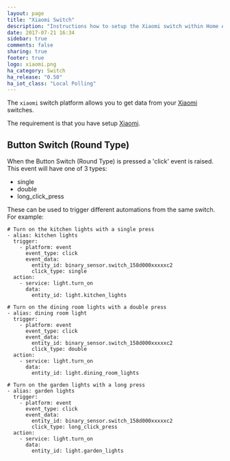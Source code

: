 ```yaml
---
layout: page
title: "Xiaomi Switch"
description: "Instructions how to setup the Xiaomi switch within Home Assistant."
date: 2017-07-21 16:34
sidebar: true
comments: false
sharing: true
footer: true
logo: xiaomi.png
ha_category: Switch
ha_release: "0.50"
ha_iot_class: "Local Polling"
---
```



The `xiaomi` switch platform allows you to get data from your [Xiaomi](http://www.mi.com/en/) switches.

The requirement is that you have setup [Xiaomi](/components/xiaomi/).

## Button Switch (Round Type)
When the Button Switch (Round Type) is pressed a 'click' event is raised. This event will have one of 3 types:

* single
* double
* long_click_press

These can be used to trigger different automations from the same switch. For example:

```
# Turn on the kitchen lights with a single press
- alias: kitchen lights
  trigger:
    - platform: event
      event_type: click
      event_data:
        entity_id: binary_sensor.switch_158d000xxxxxc2
        click_type: single
  action:
    - service: light.turn_on
      data:
        entity_id: light.kitchen_lights

# Turn on the dining room lights with a double press
- alias: dining room light
  trigger:
    - platform: event
      event_type: click
      event_data:
        entity_id: binary_sensor.switch_158d000xxxxxc2
        click_type: double
  action:
    - service: light.turn_on
      data:
        entity_id: light.dining_room_lights

# Turn on the garden lights with a long press
- alias: garden lights
  trigger:
    - platform: event
      event_type: click
      event_data:
        entity_id: binary_sensor.switch_158d000xxxxxc2
        click_type: long_click_press
  action:
    - service: light.turn_on
      data:
        entity_id: light.garden_lights
```
